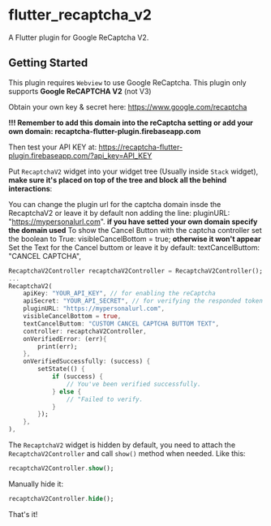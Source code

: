 # flutter_recaptcha_v2

A Flutter plugin for Google ReCaptcha V2.

## Getting Started

This plugin requires `Webview` to use Google ReCaptcha.
This plugin only supports **Google ReCAPTCHA V2** (not V3)

Obtain your own key & secret here: https://www.google.com/recaptcha

**!!! Remember to add this domain into the reCaptcha setting or add your own domain: recaptcha-flutter-plugin.firebaseapp.com**

Then test your API KEY at: https://recaptcha-flutter-plugin.firebaseapp.com/?api_key=API_KEY

Put `RecaptchaV2` widget into your widget tree (Usually inside `Stack` widget), **make sure it's placed on top of the tree and block all the behind interactions**:

You can change the plugin url for the captcha domain insde the RecaptchaV2 or leave it by default non adding the line: 
	pluginURL: "https://mypersonalurl.com". 
**if you have setted your own domain specify the domain used**
To show the Cancel Button with the captcha controller set the boolean to True:
	visibleCancelBottom = true;
**otherwise it won't appear**
Set the Text for the Cancel buttom or leave it by default:
	textCancelButtom: "CANCEL CAPTCHA",

```dart
RecaptchaV2Controller recaptchaV2Controller = RecaptchaV2Controller();
...
RecaptchaV2(
    apiKey: "YOUR_API_KEY", // for enabling the reCaptcha
    apiSecret: "YOUR_API_SECRET", // for verifying the responded token
    pluginURL: "https://mypersonalurl.com",
	visibleCancelBottom = true,
	textCancelButtom: "CUSTOM CANCEL CAPTCHA BUTTOM TEXT",
	controller: recaptchaV2Controller,
    onVerifiedError: (err){
        print(err);
    },
    onVerifiedSuccessfully: (success) {
        setState(() {
            if (success) {
                // You've been verified successfully.
            } else {
                // "Failed to verify.
            }
        });
    },
),
```

The `RecaptchaV2` widget is hidden by default, you need to attach the `RecaptchaV2Controller` and call `show()` method when needed. Like this:
```dart
recaptchaV2Controller.show();
```

Manually hide it:
```dart
recaptchaV2Controller.hide();
```

That's it!


